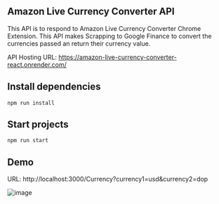 ## Amazon Live Currency Converter API
This API is to respond to Amazon Live Currency Converter Chrome Extension. This API makes Scrapping to Google Finance to convert the currencies passed an return their currency value.

API Hosting URL: https://amazon-live-currency-converter-react.onrender.com/

## Install dependencies

```
npm run install
```

## Start projects
```
npm run start
```

## Demo
URL: http://localhost:3000/Currency?currency1=usd&currency2=dop

![image](https://github.com/AngelGuante/Amazon_Live_Currency_Converter-React-Chrome_Extension-API/assets/49294128/e3d89ec9-49cc-4497-be7b-d91cd2189db4)
